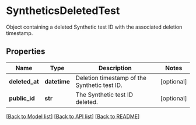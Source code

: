 # SyntheticsDeletedTest

Object containing a deleted Synthetic test ID with the associated deletion timestamp.
## Properties
Name | Type | Description | Notes
------------ | ------------- | ------------- | -------------
**deleted_at** | **datetime** | Deletion timestamp of the Synthetic test ID. | [optional] 
**public_id** | **str** | The Synthetic test ID deleted. | [optional] 

[[Back to Model list]](README.md#documentation-for-models) [[Back to API list]](README.md#documentation-for-api-endpoints) [[Back to README]](README.md)


